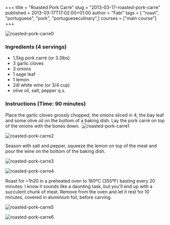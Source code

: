 +++
title = "Roasted Pork Carré"
slug = "2013-03-17-roasted-pork-carre"
published = 2013-03-17T17:02:00+01:00
author = "Fabi"
tags = [ "roast", "portuguese", "pork", "portugueseculinary",]
courses = ["main course"]
+++

<!-- check the apple tarts file for more information on how to format your recipes -->

![roasted-pork-carre0](/images/2013-03-17-roasted-pork-carre-IMG_2814.JPG)

<h3>Ingredients (<span class="yield">4 servings</span>)</h3>

-   1,5kg pork carré (or 3.3lbs)
-   3 garlic cloves
-   3 onions
-   1 sage leaf
-   1 lemon
-   2dl white wine (or 3/4 cup)
-   olive oil, salt, pepper q.s.

<h3>Instructions (Time: <span class="duration">90 minutes</span>)</h3>

Place the garlic cloves grossly chopped, the onions sliced in 4, the bay leaf and some olive oil on the bottom of a baking dish. Lay the pork carré on top of the onions with the bones down. 
![roasted-pork-carre1](/images/2013-03-17-roasted-pork-carre-P1040211.JPG)

![roasted-pork-carre2](/images/2013-03-17-roasted-pork-carre-P1040212.JPG)

Season with salt and pepper, squeeze the lemon on top of the meat and pour the wine on the bottom of the baking dish.

![roasted-pork-carre3](/images/2013-03-17-roasted-pork-carre-P1040213.JPG)

![roasted-pork-carre4](/images/2013-03-17-roasted-pork-carre-P1040214.JPG)

Roast for ~1h20 in a preheated oven to 180ºC (355ºF) basting every 20 minutes. I know it sounds like a daunting task, but you'll end up with a succulent chunk of meat. Remove from the oven and let it rest for 10 minutes, covered in aluminium foil, before carving.

![roasted-pork-carre5](/images/2013-03-17-roasted-pork-carre-IMG_2827.JPG)

![roasted-pork-carre6](/images/2013-03-17-roasted-pork-carre-IMG_2837.JPG)

